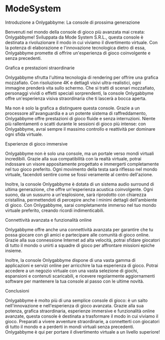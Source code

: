 # ModeSystem
Introduzione a Onlygabbyme: La console di prossima generazione

Benvenuti nel mondo della console di gioco più avanzata mai creata: Onlygabbyme! Sviluppata da Mode System S.R.L., questa console è destinata a rivoluzionare il modo in cui viviamo il divertimento virtuale. Con la potenza di elaborazione e l'innovazione tecnologica dietro di essa, Onlygabbyme promette di offrire un'esperienza di gioco coinvolgente e senza precedenti.

Grafica e prestazioni straordinarie

Onlygabbyme sfrutta l'ultima tecnologia di rendering per offrire una grafica mozzafiato. Con risoluzione 4K e dettagli visivi ultra-realistici, ogni immagine prenderà vita sullo schermo. Che si tratti di scenari mozzafiato, personaggi vividi o effetti speciali sorprendenti, la console Onlygabbyme offre un'esperienza visiva straordinaria che ti lascerà a bocca aperta.

Ma non è solo la grafica a distinguere questa console. Grazie a un processore all'avanguardia e a un potente sistema di raffreddamento, Onlygabbyme offre prestazioni di gioco fluide e senza interruzioni. Niente più rallentamenti o scatti durante le sessioni di gioco più intense: con Onlygabbyme, avrai sempre il massimo controllo e reattività per dominare ogni sfida virtuale.

Esperienze di gioco immersive

Onlygabbyme non è solo una console, ma un portale verso mondi virtuali incredibili. Grazie alla sua compatibilità con la realtà virtuale, potrai indossare un visore appositamente progettato e immergerti completamente nel tuo gioco preferito. Ogni movimento della testa sarà riflesso nel mondo virtuale, facendoti sentire come se fossi veramente al centro dell'azione.

Inoltre, la console Onlygabbyme è dotata di un sistema audio surround di ultima generazione, che offre un'esperienza acustica coinvolgente. Ogni suono, da un sussurro a un'esplosione, sarà riprodotto con chiarezza cristallina, permettendoti di percepire anche i minimi dettagli dell'ambiente di gioco. Con Onlygabbyme, sarai completamente immerso nel tuo mondo virtuale preferito, creando ricordi indimenticabili.

Connettività avanzata e funzionalità online

Onlygabbyme offre anche una connettività avanzata per garantire che tu possa giocare con gli amici e partecipare alle comunità di gioco online. Grazie alla sua connessione Internet ad alta velocità, potrai sfidare giocatori di tutto il mondo o unirti a squadre di gioco per affrontare missioni epiche insieme.

Inoltre, la console Onlygabbyme dispone di una vasta gamma di applicazioni e servizi online per arricchire la tua esperienza di gioco. Potrai accedere a un negozio virtuale con una vasta selezione di giochi, espansioni e contenuti scaricabili, e ricevere regolarmente aggiornamenti software per mantenere la tua console al passo con le ultime novità.

Conclusioni

Onlygabbyme è molto più di una semplice console di gioco: è un salto nell'innovazione e nell'esperienza di gioco avanzata. Grazie alla sua potenza, grafica straordinaria, esperienze immersive e funzionalità online avanzate, questa console è destinata a trasformare il modo in cui viviamo il gioco. Preparati a vivere avventure straordinarie, a connetterti con giocatori di tutto il mondo e a perderti in mondi virtuali senza precedenti. Onlygabbyme è qui per portare il divertimento virtuale a un livello superiore!
